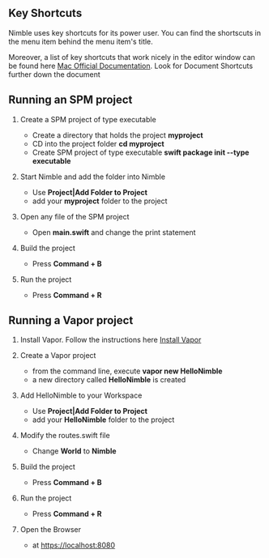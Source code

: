 ## Key Shortcuts
Nimble uses key shortcuts for its power user. You can find the shortscuts in the menu item behind the menu item's title. 

Moreover, a list of key shortcuts that work nicely in the editor window can be found here [Mac Official Documentation](https://support.apple.com/en-us/HT201236). Look for Document Shortcuts further down the document

## Running an SPM project
1. Create a SPM project of type executable
	* Create a directory that holds the project **myproject**
	* CD into the project folder **cd myproject**
	* Create SPM project of type executable **swift package init --type executable**

2. Start Nimble and add the folder into Nimble
	 * Use **Project|Add Folder to Project**
	 * add your **myproject** folder to the project

3. Open any file of the SPM project
	* Open **main.swift** and change the print statement

4. Build the project
	* Press **Command + B**

5. Run the project
	* Press **Command + R**

## Running a Vapor project

1. Install Vapor. Follow the instructions here [Install Vapor](https://docs.vapor.codes/3.0/install/macos/#install-vapor)

2. Create a Vapor project 
	 * from the command line, execute **vapor new HelloNimble**
	 * a new directory called **HelloNimble** is created 

3. Add HelloNimble to your Workspace
	 * Use **Project|Add Folder to Project**
	 * add your **HelloNimble** folder to the project

4. Modify the routes.swift file
	* Change **World** to **Nimble**

5. Build the project
	* Press **Command + B**

6. Run the project
	* Press **Command + R**

7. Open the Browser
	* at [https://localhost:8080](https://localhost:8080)
